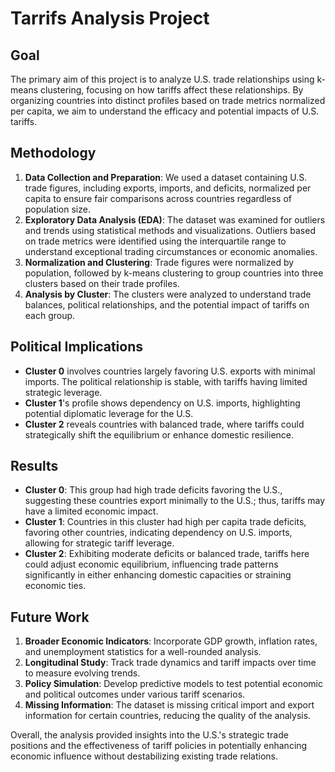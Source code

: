 
# Tarrifs Analysis Project

## Goal
The primary aim of this project is to analyze U.S. trade relationships using k-means clustering, focusing on how tariffs affect these relationships. By organizing countries into distinct profiles based on trade metrics normalized per capita, we aim to understand the efficacy and potential impacts of U.S. tariffs.

## Methodology
1. **Data Collection and Preparation**: We used a dataset containing U.S. trade figures, including exports, imports, and deficits, normalized per capita to ensure fair comparisons across countries regardless of population size.
2. **Exploratory Data Analysis (EDA)**: The dataset was examined for outliers and trends using statistical methods and visualizations. Outliers based on trade metrics were identified using the interquartile range to understand exceptional trading circumstances or economic anomalies.
3. **Normalization and Clustering**: Trade figures were normalized by population, followed by k-means clustering to group countries into three clusters based on their trade profiles.
4. **Analysis by Cluster**: The clusters were analyzed to understand trade balances, political relationships, and the potential impact of tariffs on each group.

## Political Implications
- **Cluster 0** involves countries largely favoring U.S. exports with minimal imports. The political relationship is stable, with tariffs having limited strategic leverage.
- **Cluster 1**'s profile shows dependency on U.S. imports, highlighting potential diplomatic leverage for the U.S.
- **Cluster 2** reveals countries with balanced trade, where tariffs could strategically shift the equilibrium or enhance domestic resilience.

## Results
- **Cluster 0**: This group had high trade deficits favoring the U.S., suggesting these countries export minimally to the U.S.; thus, tariffs may have a limited economic impact.
- **Cluster 1**: Countries in this cluster had high per capita trade deficits, favoring other countries, indicating dependency on U.S. imports, allowing for strategic tariff leverage.
- **Cluster 2**: Exhibiting moderate deficits or balanced trade, tariffs here could adjust economic equilibrium, influencing trade patterns significantly in either enhancing domestic capacities or straining economic ties.

## Future Work
1. **Broader Economic Indicators**: Incorporate GDP growth, inflation rates, and unemployment statistics for a well-rounded analysis.
2. **Longitudinal Study**: Track trade dynamics and tariff impacts over time to measure evolving trends.
3. **Policy Simulation**: Develop predictive models to test potential economic and political outcomes under various tariff scenarios.
4. **Missing Information**: The dataset is missing critical import and export information for certain countries, reducing the quality of the analysis.

Overall, the analysis provided insights into the U.S.'s strategic trade positions and the effectiveness of tariff policies in potentially enhancing economic influence without destabilizing existing trade relations. 